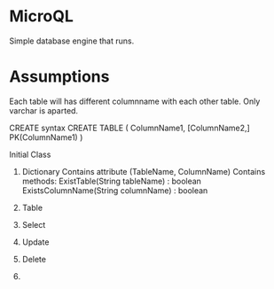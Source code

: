 MicroQL
=======

Simple database engine that runs. 


Assumptions
===========
Each table will has different columnname with each other table. 
Only varchar is aparted.

CREATE syntax
 CREATE TABLE <tablename> (
    ColumnName1,
    [ColumnName2,]
    PK(ColumnName1)
  )
  
  
Initial Class 
  1. Dictionary
      Contains attribute (TableName, ColumnName)
      Contains methods:
         ExistTable(String tableName) : boolean
         ExistsColumnName(String columnName) : boolean

            
  2. Table 
  3. Select 
  4. Update
  5. Delete
  6. 
